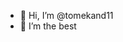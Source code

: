 - 👋 Hi, I’m @tomekand11
- 👀 I’m the best

<!---
tomekand11/tomekand11 is a ✨ special ✨ repository because its `README.md` (this file) appears on your GitHub profile.
You can click the Preview link to take a look at your changes.
--->
